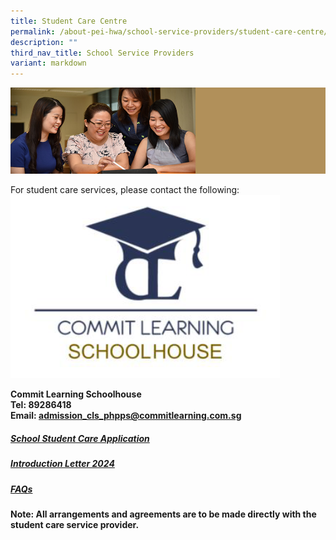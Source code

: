 ```yaml
---
title: Student Care Centre
permalink: /about-pei-hwa/school-service-providers/student-care-centre/
description: ""
third_nav_title: School Service Providers
variant: markdown
---
```

![](/images/Website%20Banners%20Subpage/948x260%20masterhead%20-%20About%20Pei%20Hwa4.jpg)

For student care services, please contact the following:
![commit learning student care](/images/commit%20learning%20logo.png)

  **Commit Learning Schoolhouse  
Tel: 89286418  
Email:&nbsp;[admission\_cls\_phpps@commitlearning.com.sg](mailto:admission_cls_phpps@commitlearning.com.sg)**


##### [School Student Care Application](https://docs.google.com/forms/d/e/1FAIpQLSeh5oos_3HJrliSvMH8AoxE5Dd2ueBaxmbdgVLwnee5VScUWA/viewform)

##### [Introduction Letter 2024](/files/Application%20Forms/scc%20introduction%20letter%202024.pdf)


##### [FAQs](/files/Application%20Forms/student%20care%20centre%202024%20faq.pdf)




**Note: All arrangements and agreements are to be made directly with the student care service provider.**
